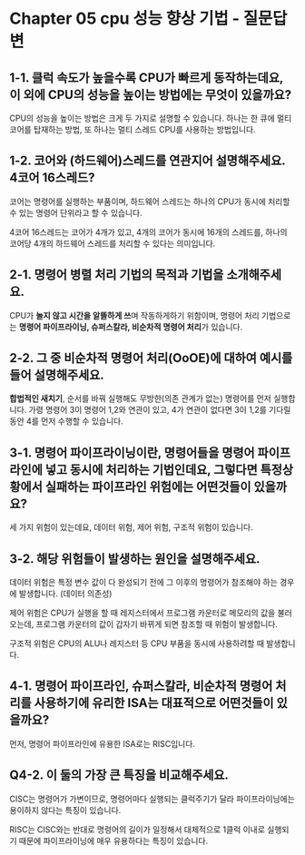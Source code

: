 # Chapter 05 cpu 성능 향상 기법 - 질문답변



## 1-1. 클럭 속도가 높을수록 CPU가 빠르게 동작하는데요, 이 외에 CPU의 성능을 높이는 방법에는 무엇이 있을까요?

CPU의 성능을 높이는 방법은 크게 두 가지로 설명할 수 있습니다. 하나는 한 큐에 멀티 코어를 탑재하는 방법, 또 하나는 멀티 스레드 CPU를 사용하는 방법입니다.

## 1-2. 코어와 (하드웨어)스레드를 연관지어 설명해주세요. 4코어 16스레드?

코어는 명령어를 실행하는 부품이며, 하드웨어 스레드는 하나의 CPU가 동시에 처리할 수 있는 명령어 단위라고 할 수 있습니다.

4코어 16스레드는 코어가 4개가 있고, 4개의 코어가 동시에 16개의 스레드를, 하나의 코어당 4개의 하드웨어 스레드를 처리할 수 있다는 의미입니다.


## 2-1.  명령어 병렬 처리 기법의 목적과 기법을 소개해주세요.

CPU가 **놀지 않고 시간을 알뜰하게 쓰**며 작동하게하기 위함이며, 명령어 처리 기법으로는 **명령어 파이프라이닝, 슈퍼스칼라, 비순차적 명령어 처리**가 있습니다.

## 2-2. 그 중 비순차적 명령어 처리(OoOE)에 대하여 예시를 들어 설명해주세요.

**합법적인 새치기**, 순서를 바꿔 실행해도 무방한(의존 관계가 없는) 명령어를 먼저 실행합니다. 가령 명령어 3이 명령어 1,2와 연관이 있고, 4가 연관이 없다면 3이 1,2를 기다릴 동안 4를 먼저 수행할 수 있습니다.


## 3-1. 명령어 파이프라이닝이란, 명령어들을 명령어 파이프라인에 넣고 **동시에 처리하는 기법인데요,** 그렇다면 특정상황에서 실패하는 파이프라인 위험에는 어떤것들이 있을까요?

세 가지 위험이 있는데요, 데이터 위험, 제어 위험, 구조적 위험이 있습니다.

## 3-2. 해당 위험들이 발생하는 원인을 설명해주세요.

데이터 위험은 특정 변수 값이 다 완성되기 전에 그 이후의 명령어가 참조해야 하는 경우에 발생합니다. (데이터 의존성) 

제어 위험은 CPU가 실행을 할 때 레지스터에서 프로그램 카운터로 메모리의 값을 불러오는데, 프로그램 카운터의 값이 갑자기 바뀌게 되면 참조할 때 위험이 발생합니다.

구조적 위험은 CPU의 ALU나 레지스터 등 CPU 부품을 동시에 사용하려할 때 발생합니다.


## 4-1. 명령어 파이프라인, 슈퍼스칼라, 비순차적 명령어 처리를 사용하기에 유리한 ISA는 대표적으로 어떤것들이 있을까요?

먼저, 명령어 파이프라인에 유용한 ISA로는 RISC입니다.

## Q4-2. 이 둘의 가장 큰 특징을 비교해주세요.

CISC는 명령어가 가변이므로, 명령어마다 실행되는 클럭주기가 달라 파이프라이닝에는 용이하지 않다는 특징이 있습니다.

RISC는 CISC와는 반대로 명령어의 길이가 일정해서 대체적으로 1클럭 이내로 실행되기 때문에 파이프라이닝에 매우 유용하다는 특징이 있습니다.
